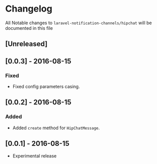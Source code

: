 # Changelog

All Notable changes to `laravel-notification-channels/hipchat` will be documented in this file

## [Unreleased]

## [0.0.3] - 2016-08-15

### Fixed
- Fixed config parameters casing.

## [0.0.2] - 2016-08-15

### Added
- Added `create` method for `HipChatMessage`.

## [0.0.1] - 2016-08-15
- Experimental release
